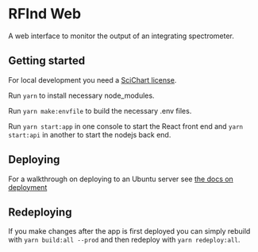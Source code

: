 # RFInd Web

A web interface to monitor the output of an integrating spectrometer.

## Getting started

For local development you need a [SciChart license](https://www.scichart.com/).

Run `yarn` to install necessary node_modules.

Run `yarn make:envfile` to build the necessary .env files.

Run `yarn start:app` in one console to start the React front end and `yarn start:api` in another to start the nodejs back end.

## Deploying

For a walkthrough on deploying to an Ubuntu server see [the docs on deployment](./docs/deployment.md)

## Redeploying

If you make changes after the app is first deployed you can simply rebuild with `yarn build:all --prod` and then redeploy with `yarn redeploy:all`.